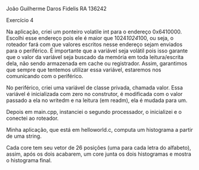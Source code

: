 João Guilherme Daros Fidelis
RA 136242

Exercício 4

Na aplicação, criei um ponteiro volatile int para o endereço 0x6410000. Escolhi esse endereço pois ele é maior que 1024*1024*100, ou seja, o roteador fará com que valores escritos nesse endereço sejam enviados para o periférico.
É importante que a variável seja volátil pois isso garante que o valor da variável seja buscado da memória em toda leitura/escrita dela, não sendo armazenada em cache ou registrador. Assim, garantimos que sempre que tentemos utilizar essa variável, estaremos nos comunicando com o periférico.

No periférico, criei uma variável de classe privada, chamada valor. Essa variável é inicializada com zero no construtor, é modificada com o valor passado a ela no writedm e na leitura (em readm), ela é mudada para um.

Depois em main.cpp, instanciei o segundo processador, o inicializei e o conectei ao roteador.

Minha aplicação, que está em helloworld.c, computa um histograma a partir de uma string.

Cada core tem seu vetor de 26 posições (uma para cada letra do alfabeto), assim, após os dois acabarem, um core junta os dois histogramas e mostra o histograma final.